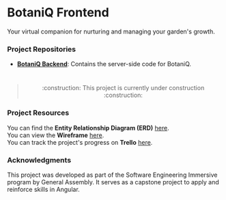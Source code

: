 # BotaniQ Frontend
Your virtual companion for nurturing and managing your garden's growth.  

### Project Repositories
- **[BotaniQ Backend](https://github.com/GabrielleYnara/BotaniQ-Backend)**: Contains the server-side code for BotaniQ.
#
> <p align="center">:construction: This project is currently under construction :construction:</p>

### Project Resources

You can find the **Entity Relationship Diagram (ERD)** [here](https://github.com/GabrielleYnara/BotaniQ-Backend/blob/main/assets/BotaniQ%20-%20ERD.png).  
You can view the **Wireframe** [here](https://www.figma.com/file/XPuSCSOH2gortY4YzDjYnY/BotaniQ?type=design&node-id=1%3A153&mode=design&t=sEdhlr8fbDFwkS11-1).  
You can track the project's progress on **Trello** [here](https://trello.com/b/Phjbksmc/capstone).

### Acknowledgments
This project was developed as part of the Software Engineering Immersive program by General Assembly.
It serves as a capstone project to apply and reinforce skills in Angular.
